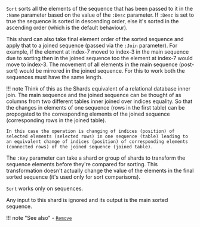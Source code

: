 `Sort` sorts all the elements of the sequence that has been passed to it in the `:Name` parameter based on the value of the `:Desc` parameter. If `:Desc` is set to true the sequence is sorted in descending order, else it's sorted in the ascending order (which is the default behaviour).

This shard can also take final element order of the sorted sequence and apply that to a joined sequence (passed via the `:Join` parameter). For example, if the element at index-7 moved to index-3 in the main sequence due to sorting then in the joined sequence too the element at index-7 would move to index-3. The movement of all elements in the main sequence (post-sort) would be mirrored in the joined sequence. For this to work both the sequences must have the same length.

!!! note
    Think of this as the Shards equivalent of a relational database inner join. The main sequence and the joined sequence can be thought of as columns from two different tables inner joined over indices equality. So that the changes in elements of one sequence (rows in the first table) can be propogated to the corresponding elements of the joined sequence (corresponding rows in the joined table). 

    In this case the operation is changing of indices (position) of selected elements (selected rows) in one sequence (table) leading to an equivalent change of indices (position) of corresponding elements (connected rows) of the joined sequence (joined table).

The `:Key` parameter can take a shard or group of shards to transform the sequence elements before they're compared for sorting. This transformation doesn't actually change the value of the elements in the final sorted sequence (it's used only for sort comparisons).

`Sort` works only on sequences.

Any input to this shard is ignored and its output is the main sorted sequence.

!!! note "See also"
    - [`Remove`](../Remove)
